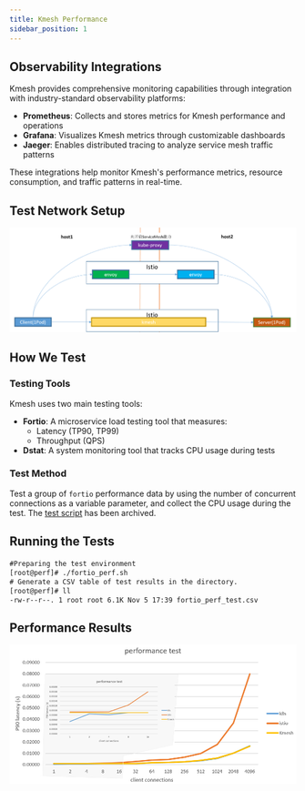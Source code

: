 ```yaml
---
title: Kmesh Performance
sidebar_position: 1
---
```


## Observability Integrations

Kmesh provides comprehensive monitoring capabilities through integration with industry-standard observability platforms:

- **Prometheus**: Collects and stores metrics for Kmesh performance and operations
- **Grafana**: Visualizes Kmesh metrics through customizable dashboards
- **Jaeger**: Enables distributed tracing to analyze service mesh traffic patterns

These integrations help monitor Kmesh's performance metrics, resource consumption, and traffic patterns in real-time.

## Test Network Setup

![Performance network diagram](./images/perf_network.png)

## How We Test

### Testing Tools

Kmesh uses two main testing tools:

- **Fortio**: A microservice load testing tool that measures:
  - Latency (TP90, TP99)
  - Throughput (QPS)
- **Dstat**: A system monitoring tool that tracks CPU usage during tests


### Test Method

Test a group of `fortio` performance data by using the number of concurrent connections as a variable parameter, and collect the CPU usage during the test. The [test script](https://github.com/kmesh-net/kmesh/test/performance/) has been archived.

## Running the Tests

```shell
#Preparing the test environment
[root@perf]# ./fortio_perf.sh
# Generate a CSV table of test results in the directory.
[root@perf]# ll
-rw-r--r--. 1 root root 6.1K Nov 5 17:39 fortio_perf_test.csv
```

## Performance Results

![Performance test results](./images/fortio_performance_test.png)


